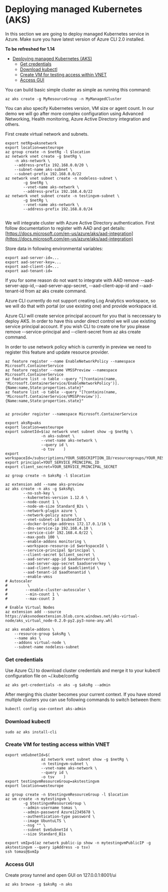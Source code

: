 # Deploying managed Kubernetes (AKS)
In this section we are going to deploy managed Kubernetes service in Azure. Make sure you have latest version of Azure CLI 2.0 installed. 

**To be refreshed for 1.14**

- [Deploying managed Kubernetes (AKS)](#deploying-managed-kubernetes-aks)
    - [Get credentials](#get-credentials)
    - [Download kubectl](#download-kubectl)
    - [Create VM for testing access within VNET](#create-vm-for-testing-access-within-vnet)
    - [Access GUI](#access-gui)

You can build basic simple cluster as simple as running this command:
```
az aks create -g MyResourceGroup -n MyManagedCluster
```

You can also specify Kubernetes version, VM size or agent count. In our demo we will go after more complex configuration using Advanced Networking, Health monitoring, Azure Active Directory integration and others.

First create virtual network and subnets.

```
export netRg=aksnetwork
export location=westeurope
az group create -n $netRg -l $location
az network vnet create -g $netRg \
	-n aks-network \
	--address-prefix 192.168.0.0/20 \
	--subnet-name aks-subnet \
	--subnet-prefix 192.168.0.0/22
az network vnet subnet create -n nodeless-subnet \
        -g $netRg \
        --vnet-name aks-network \
        --address-prefix 192.168.4.0/22
az network vnet subnet create -n testingvm-subnet \
        -g $netRg \
        --vnet-name aks-network \
        --address-prefix 192.168.8.0/24


```

We will integrate cluster with Azure Active Directory authentication. First follow documentation to register with AAD and get details: [https://docs.microsoft.com/en-us/azure/aks/aad-integration](https://docs.microsoft.com/en-us/azure/aks/aad-integration)

Store data in following environmental variables:
```
export aad-server-id=...
export aad-server-key=...
export aad-client-id=...
export aad-tenant-id=
```

If you for some reason do not want to integrate with AAD remove --aad-server-app-id,--aad-server-app-secret, --aad-client-app-id and --aad-tenant-id from az aks create command.

Azure CLI currently do not support creating Log Analytics workspace, so we will do that with portal (or use existing one) and provide workspace id.

Azure CLI will create service principal account for you that is neccessary to deploy AKS. In order to have this under direct control we will use existing service principal account. If you wish CLI to create one for you please remove --service-principal and --client-secret from az aks create command.

In order to use network policy which is currently in preview we need to register this feature and update resource provider.

```
az feature register --name EnableNetworkPolicy --namespace Microsoft.ContainerService
az feature register --name VMSSPreview --namespace Microsoft.ContainerService
az feature list -o table --query "[?contains(name, 'Microsoft.ContainerService/EnableNetworkPolicy')].{Name:name,State:properties.state}"
az feature list -o table --query "[?contains(name, 'Microsoft.ContainerService/VMSSPreview')].{Name:name,State:properties.state}"


az provider register --namespace Microsoft.ContainerService
```

```
export aksRg=aks
export location=westeurope
export subnetId=$(az network vnet subnet show -g $netRg \
                -n aks-subnet \
                --vnet-name aks-network \
                --query id \
                -o tsv	  )
export workspaceId=/subscriptions/YOUR_SUBSCRIPTION_ID/resourcegroups/YOUR_RESOURCE_GROUP/providers/microsoft.operationalinsights/workspaces/YOUR_WORKSPACE_NAME
export principal=YOUT_SERVICE_PRINCIPAL_ID
export client_secret=YOUR_SERVICE_PRINCIPAL_SECRET

az group create -n $aksRg -l $location

az extension add --name aks-preview
az aks create -n aks -g $aksRg\
        --no-ssh-key \
        --kubernetes-version 1.12.6 \
        --node-count 1 \
        --node-vm-size Standard_B2s \
        --network-plugin azure \
        --network-policy azure \
        --vnet-subnet-id $subnetId \
        --docker-bridge-address 172.17.0.1/16 \
        --dns-service-ip 192.168.4.10 \
        --service-cidr 192.168.4.0/22 \
        --max-pods 100 \
        --enable-addons monitoring \
        --workspace-resource-id $workspaceId \
        --service-principal $principal \
        --client-secret $client_secret \
        --aad-server-app-id $aadserverid \
        --aad-server-app-secret $aadserverkey \
        --aad-client-app-id $aadclientid \
        --aad-tenant-id $aadtenantid \
        --enable-vmss
# Autoscaler
#         \
#        --enable-cluster-autoscaler \
#        --min-count 1 \
#        --max-count 3

# Enable Virtual Nodes
az extension add --source https://aksvnodeextension.blob.core.windows.net/aks-virtual-node/aks_virtual_node-0.2.0-py2.py3-none-any.whl

az aks enable-addons \
    --resource-group $aksRg \
    --name aks \
    --addons virtual-node \
    --subnet-name nodeless-subnet
```

### Get credentials
Use Azure CLI to download cluster credentials and merge it to your kubectl configuration file on ~/.kube/config

```
az aks get-credentials -n aks -g $aksRg --admin
```

After merging this cluster becomes your current context. If you have stored multiple clusters you can use following commands to switch between them:

```
kubectl config use-context aks-admin
```

### Download kubectl

```
sudo az aks install-cli
```

### Create VM for testing access within VNET
```
export vmSubnetId=$(
                az network vnet subnet show -g $netRg \
                -n testingvm-subnet \
                --vnet-name aks-network \
                --query id \
                -o tsv	  )
export testingvmResourceGroup=akstestingvm
export location=westeurope

az group create -n $testingvmResourceGroup -l $location
az vm create -n mytestingvm \
        -g $testingvmResourceGroup \
        --admin-username tomas \
        --admin-password Azure12345678 \
        --authentication-type password \
        --image UbuntuLTS \
        --nsg "" \
        --subnet $vmSubnetId \
        --size Standard_B1s

export vmIp=$(az network public-ip show -n mytestingvmPublicIP -g akstestingvm --query ipAddress -o tsv)
ssh tomas@$vmIp
```

### Access GUI
Create proxy tunnel and open GUI on 127.0.0.1:8001/ui

```
az aks browse -g $aksRg -n aks
```